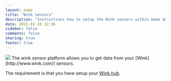 ```yaml
---
layout: page
title: "Wink sensors"
description: "Instructions how to setup the Wink sensors within Home Assistant."
date: 2015-01-20 22:36
sidebar: false
comments: false
sharing: true
footer: true
---
```


<img src='/images/supported_brands/wink.png' class='brand pull-right' />
The wink sensor platform allows you to get data from your [Wink](http://www.wink.com/) sensors.

The requirement is that you have setup your [Wink hub](/components/light.wink.html).

